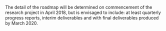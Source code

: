 The detail of the roadmap will be determined on commencement of the research project in April 2018, but is envisaged to include: at least quarterly progress reports, interim deliverables and with final deliverables produced by March 2020.
